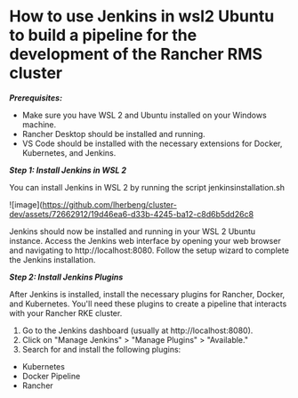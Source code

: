 
# **How to use Jenkins in wsl2 Ubuntu to build a pipeline for the development of the Rancher RMS cluster**

***Prerequisites:***

- Make sure you have WSL 2 and Ubuntu installed on your Windows machine.
- Rancher Desktop should be installed and running.
- VS Code should be installed with the necessary extensions for Docker, Kubernetes, and Jenkins.

***Step 1: Install Jenkins in WSL 2***

You can install Jenkins in WSL 2 by running the script jenkinsinstallation.sh

![image](https://github.com/lherbeng/cluster-dev/assets/72662912/19d46ea6-d33b-4245-ba12-c8d6b5dd26c8

Jenkins should now be installed and running in your WSL 2 Ubuntu instance. Access the Jenkins web interface by opening your web browser and navigating to http://localhost:8080. Follow the setup wizard to complete the Jenkins installation.

***Step 2: Install Jenkins Plugins***

After Jenkins is installed, install the necessary plugins for Rancher, Docker, and Kubernetes. You'll need these plugins to create a pipeline that interacts with your Rancher RKE cluster.

1. Go to the Jenkins dashboard (usually at http://localhost:8080).
2. Click on "Manage Jenkins" > "Manage Plugins" > "Available."
3. Search for and install the following plugins:
   
- Kubernetes
- Docker Pipeline
- Rancher


